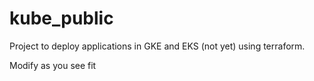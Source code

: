 # kube_public

Project to deploy applications in GKE and EKS (not yet) using terraform.

Modify as you see fit

